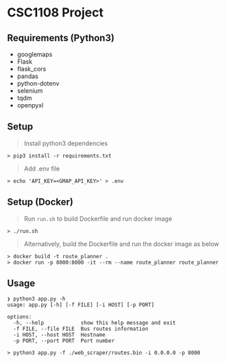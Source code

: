 # CSC1108 Project

## Requirements (Python3)

- googlemaps
- Flask
- flask_cors
- pandas
- python-dotenv
- selenium
- tqdm
- openpyxl

## Setup

> Install python3 dependencies

```shell
> pip3 install -r requirements.txt
```

> Add .env file

```shell
> echo 'API_KEY=<GMAP_API_KEY>' > .env
```

## Setup (Docker)

> Run `run.sh` to build Dockerfile and run docker image

```shell
> ./run.sh
```

> Alternatively, build the Dockerfile and run the docker image as below

```shell
> docker build -t route_planner .
> docker run -p 8000:8000 -it --rm --name route_planner route_planner
```

## Usage

```shell
❯ python3 app.py -h
usage: app.py [-h] [-f FILE] [-i HOST] [-p PORT]

options:
  -h, --help            show this help message and exit
  -f FILE, --file FILE  Bus routes information
  -i HOST, --host HOST  Hostname
  -p PORT, --port PORT  Port number
```

```shell
> python3 app.py -f ./web_scraper/routes.bin -i 0.0.0.0 -p 8000
```

